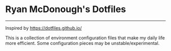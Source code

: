 # Ryan McDonough's Dotfiles
----
Inspired by https://dotfiles.github.io/

This is a collection of environment configuration files that make my daily life more efficient. Some configuration pieces may be unstable/experimental.

